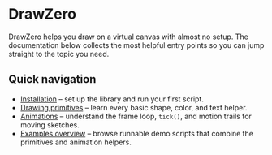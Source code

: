 # DrawZero

DrawZero helps you draw on a virtual canvas with almost no setup. The
documentation below collects the most helpful entry points so you can jump
straight to the topic you need.

## Quick navigation

- [Installation](installation.md) – set up the library and run your first
  script.
- [Drawing primitives](primitives.md) – learn every basic shape, color, and
  text helper.
- [Animations](animation.md) – understand the frame loop, `tick()`, and motion
  trails for moving sketches.
- [Examples overview](examples_overview.md) – browse runnable demo scripts that
  combine the primitives and animation helpers.
